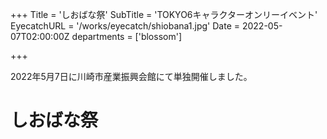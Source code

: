 +++
Title = 'しおばな祭'
SubTitle = 'TOKYO6キャラクターオンリーイベント'
EyecatchURL = '/works/eyecatch/shiobana1.jpg'
Date = 2022-05-07T02:00:00Z
departments = ['blossom']

+++

2022年5月7日に川崎市産業振興会館にて単独開催しました。

<!--more-->

# しおばな祭
